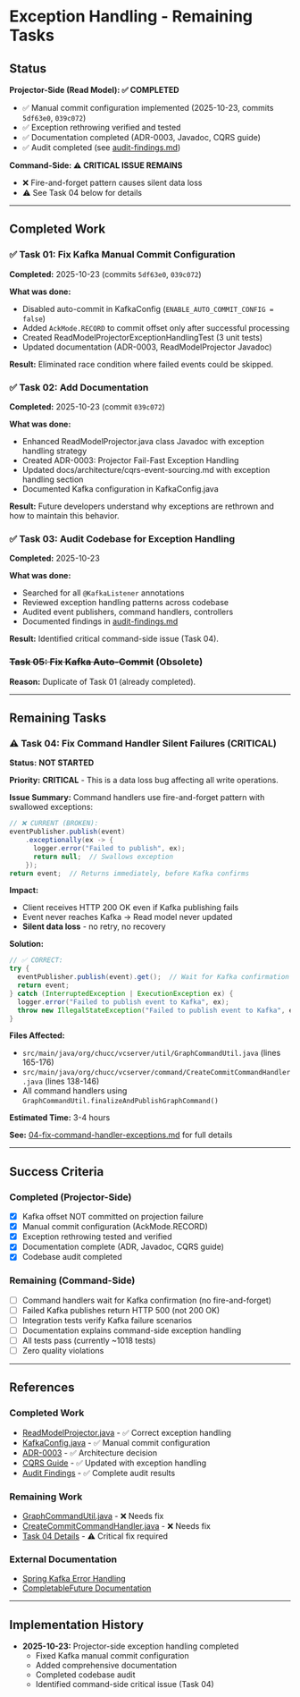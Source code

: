 # Exception Handling - Remaining Tasks

## Status

**Projector-Side (Read Model): ✅ COMPLETED**
- ✅ Manual commit configuration implemented (2025-10-23, commits `5df63e0`, `039c072`)
- ✅ Exception rethrowing verified and tested
- ✅ Documentation completed (ADR-0003, Javadoc, CQRS guide)
- ✅ Audit completed (see [audit-findings.md](./audit-findings.md))

**Command-Side: ⚠️ CRITICAL ISSUE REMAINS**
- ❌ Fire-and-forget pattern causes silent data loss
- ⚠️ See Task 04 below for details

---

## Completed Work

### ✅ Task 01: Fix Kafka Manual Commit Configuration
**Completed:** 2025-10-23 (commits `5df63e0`, `039c072`)

**What was done:**
- Disabled auto-commit in KafkaConfig (`ENABLE_AUTO_COMMIT_CONFIG = false`)
- Added `AckMode.RECORD` to commit offset only after successful processing
- Created ReadModelProjectorExceptionHandlingTest (3 unit tests)
- Updated documentation (ADR-0003, ReadModelProjector Javadoc)

**Result:** Eliminated race condition where failed events could be skipped.

### ✅ Task 02: Add Documentation
**Completed:** 2025-10-23 (commit `039c072`)

**What was done:**
- Enhanced ReadModelProjector.java class Javadoc with exception handling strategy
- Created ADR-0003: Projector Fail-Fast Exception Handling
- Updated docs/architecture/cqrs-event-sourcing.md with exception handling section
- Documented Kafka configuration in KafkaConfig.java

**Result:** Future developers understand why exceptions are rethrown and how to maintain this behavior.

### ✅ Task 03: Audit Codebase for Exception Handling
**Completed:** 2025-10-23

**What was done:**
- Searched for all `@KafkaListener` annotations
- Reviewed exception handling patterns across codebase
- Audited event publishers, command handlers, controllers
- Documented findings in [audit-findings.md](./audit-findings.md)

**Result:** Identified critical command-side issue (Task 04).

### ~~Task 05: Fix Kafka Auto-Commit~~ (Obsolete)
**Reason:** Duplicate of Task 01 (already completed).

---

## Remaining Tasks

### ⚠️ Task 04: Fix Command Handler Silent Failures (CRITICAL)

**Status:** **NOT STARTED**

**Priority:** **CRITICAL** - This is a data loss bug affecting all write operations.

**Issue Summary:**
Command handlers use fire-and-forget pattern with swallowed exceptions:
```java
// ❌ CURRENT (BROKEN):
eventPublisher.publish(event)
    .exceptionally(ex -> {
      logger.error("Failed to publish", ex);
      return null;  // Swallows exception
    });
return event;  // Returns immediately, before Kafka confirms
```

**Impact:**
- Client receives HTTP 200 OK even if Kafka publishing fails
- Event never reaches Kafka → Read model never updated
- **Silent data loss** - no retry, no recovery

**Solution:**
```java
// ✅ CORRECT:
try {
  eventPublisher.publish(event).get();  // Wait for Kafka confirmation
  return event;
} catch (InterruptedException | ExecutionException ex) {
  logger.error("Failed to publish event to Kafka", ex);
  throw new IllegalStateException("Failed to publish event to Kafka", ex);
}
```

**Files Affected:**
- `src/main/java/org/chucc/vcserver/util/GraphCommandUtil.java` (lines 165-176)
- `src/main/java/org/chucc/vcserver/command/CreateCommitCommandHandler.java` (lines 138-146)
- All command handlers using `GraphCommandUtil.finalizeAndPublishGraphCommand()`

**Estimated Time:** 3-4 hours

**See:** [04-fix-command-handler-exceptions.md](./04-fix-command-handler-exceptions.md) for full details

---

## Success Criteria

### Completed (Projector-Side)
- [x] Kafka offset NOT committed on projection failure
- [x] Manual commit configuration (AckMode.RECORD)
- [x] Exception rethrowing tested and verified
- [x] Documentation complete (ADR, Javadoc, CQRS guide)
- [x] Codebase audit completed

### Remaining (Command-Side)
- [ ] Command handlers wait for Kafka confirmation (no fire-and-forget)
- [ ] Failed Kafka publishes return HTTP 500 (not 200 OK)
- [ ] Integration tests verify Kafka failure scenarios
- [ ] Documentation explains command-side exception handling
- [ ] All tests pass (currently ~1018 tests)
- [ ] Zero quality violations

---

## References

### Completed Work
- [ReadModelProjector.java](../../src/main/java/org/chucc/vcserver/projection/ReadModelProjector.java) - ✅ Correct exception handling
- [KafkaConfig.java](../../src/main/java/org/chucc/vcserver/config/KafkaConfig.java) - ✅ Manual commit configuration
- [ADR-0003](../../docs/architecture/decisions/0003-projector-fail-fast-exception-handling.md) - ✅ Architecture decision
- [CQRS Guide](../../docs/architecture/cqrs-event-sourcing.md) - ✅ Updated with exception handling
- [Audit Findings](./audit-findings.md) - ✅ Complete audit results

### Remaining Work
- [GraphCommandUtil.java](../../src/main/java/org/chucc/vcserver/util/GraphCommandUtil.java) - ❌ Needs fix
- [CreateCommitCommandHandler.java](../../src/main/java/org/chucc/vcserver/command/CreateCommitCommandHandler.java) - ❌ Needs fix
- [Task 04 Details](./04-fix-command-handler-exceptions.md) - ⚠️ Critical fix required

### External Documentation
- [Spring Kafka Error Handling](https://docs.spring.io/spring-kafka/reference/kafka/annotation-error-handling.html)
- [CompletableFuture Documentation](https://docs.oracle.com/en/java/javase/21/docs/api/java.base/java/util/concurrent/CompletableFuture.html)

---

## Implementation History

- **2025-10-23:** Projector-side exception handling completed
  - Fixed Kafka manual commit configuration
  - Added comprehensive documentation
  - Completed codebase audit
  - Identified command-side critical issue (Task 04)
